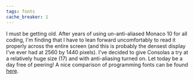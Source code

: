 ```yaml
---
tags: fonts
cache_breaker: 1
---
```


I must be getting old. After years of using un-anti-aliased Monaco 10 for all coding, I'm finding that I have to lean forward uncomfortably to read it properly across the entire screen (and this is probably the densest display I've ever had at 2560 by 1440 pixels). I've decided to give Consolas a try at a relatively huge size (17) and with anti-aliasing turned on. Let today be a day free of peering! A nice comparison of programming fonts can be found [here](http://hivelogic.com/articles/top-10-programming-fonts).

